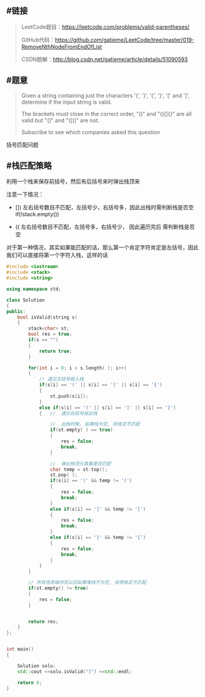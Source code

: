 #链接
------- 

>LeetCode题目：https://leetcode.com/problems/valid-parentheses/
>
>GitHub代码：https://github.com/gatieme/LeetCode/tree/master/019-RemoveNthNodeFromEndOfList
>
>CSDN题解：http://blog.csdn.net/gatieme/article/details/51090593

#题意
-------

>Given a string containing just the characters '(', ')', '{', '}', '[' and ']', determine if the input string is valid.
>
>The brackets must close in the correct order, "()" and "()[]{}" are all valid but "(]" and "([)]" are not.
>
>Subscribe to see which companies asked this question


括号匹配问题


#栈匹配策略
-------

利用一个栈来保存前括号，然后有后括号来时弹出栈顶来

注意一下情况：
*    [])   左右括号数目不匹配，左括号少，右括号多，因此出栈时需判断栈是否空 if(!stack.empty())

*    ((    左右括号数目不匹配，左括号多，右括号少， 因此遍历完后 需判断栈是否空   

对于第一种情况，其实如果能匹配的话，那么第一个肯定字符肯定是左括号，因此我们可以直接将第一个字符入栈，这样的话


```cpp
#include <iostream>
#include <stack>
#include <string>

using namespace std;

class Solution
{
public:
    bool isValid(string s)
    {
        stack<char> st;
        bool res = true;
        if(s == "")
        {
            return true;
        }

        for(int i = 0; i < s.length( ); i++)
        {
            // 遇见左括号就入栈
            if(s[i] == '(' || s[i] == '[' || s[i] == '{')
            {
                st.push(s[i]);
            }
            else if(s[i] == ')' || s[i] == ']' || s[i] == '}')
            {   //  遇见右括号就出栈

                //  出栈时候, 如果栈为空, 则肯定不匹配
                if(st.empty( ) == true)
                {
                    res = false;
                    break;
                }

                //  弹出栈顶元素看是否匹配
                char temp = st.top();
                st.pop( );
                if(s[i] == ')' && temp != '(')
                {
                    res = false;
                    break;
                }
                else if(s[i] == ']' && temp != '[')
                {
                    res = false;
                    break;
                }
                else if(s[i] == '}' && temp != '{')
                {
                    res = false;
                    break;
                }
            }
        }

        // 所有信息操作完以后如果堆栈不为空, 说明肯定不匹配
        if(st.empty() != true)
        {
            res = false;
        }


        return res;
    }
};


int main()
{

    Solution solu;
    std::cout <<solu.isValid("]") <<std::endl;

    return 0;
}
```
